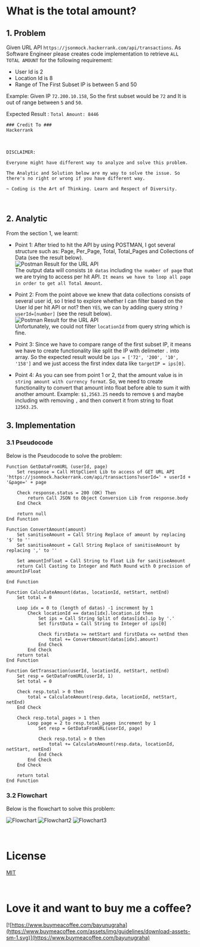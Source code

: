 # What is the total amount?

## 1. Problem

Given URL API `https://jsonmock.hackerrank.com/api/transactions`. As Software Engineer please creates code implementation to retrieve `ALL TOTAL AMOUNT` for the following requirement:

- User Id is 2
- Location Id is 8
- Range of The First Subset IP is between 5 and 50

Example: Given IP `72.200.10.158`, So the first subset would be `72` and It is out of range between `5` and `50`.

Expected Result : `Total Amount: 8446`

```
### Credit To ###
Hackerrank
```

<br>

```
DISCLAIMER:

Everyone might have different way to analyze and solve this problem.

The Analytic and Solution below are my way to solve the issue. So there's no right or wrong if you have different way.

~ Coding is the Art of Thinking. Learn and Respect of Diversity.
```

<br>

## 2. Analytic

From the section 1, we learnt:

- Point 1: After tried to hit the API by using POSTMAN, I got several structure such as: Page, Per_Page, Total, Total_Pages and Collections of Data (see the result below).
  <br>
  ![Postman Result for the URL API](PostMan-URLAPI.PNG)
  <br>
  The output data will consists `10 datas` including `the number of page` that we are trying to access per hit API. `It means we have to loop all page in order to get all Total Amount`.

- Point 2: From the point above we knew that data collections consists of several user id, so I tried to explore whether I can filter based on the User Id per hit API or not? then `YES`, we can by adding query string `?userId=[number]` (see the result below).
  <br>
  ![Postman Result for the URL API](PostMan-URLAPI-2.PNG)
  <br>
  Unfortunately, we could not filter `locationId` from query string which is fine.
- Point 3: Since we have to compare range of the first subset IP, it means we have to create functionality like split the IP with delimeter `.` into array. So the expected result would be `ips = ['72', '200', '10', '158']` and we just access the first index data like `targetIP = ips[0]`.
- Point 4: As you can see from point 1 or 2, that the amount value is in `string amount with currency format`. So, we need to create functionality to convert that amount into float before able to sum it with another amount. Example: `$1,2563.25` needs to remove `$` and maybe including with removing `,` and then convert it from string to float `12563.25`.

## 3. Implementation

### 3.1 Pseudocode

Below is the Pseudocode to solve the problem:

```
Function GetDataFromURL (userId, page)
    Set response = Call HttpClient Lib to access of GET URL API 'https://jsonmock.hackerrank.com/api/transactions?userId=' + userId + '&page=' + page

    Check response.status = 200 (OK) Then
        return Call JSON to Object Conversion Lib from response.body
    End Check

    return null
End Function

Function ConvertAmount(amount)
    Set sanitiseAmount = Call String Replace of amount by replacing '$' to ''
    Set sanitiseAmount = Call String Replace of sanitiseAmount by replacing ',' to ''

    Set amountInFloat = Call String to Float Lib for sanitiseAmount
    return Call Casting to Integer and Math Round with 0 precision of amountInFloat

End Function

Function CalculateAmount(datas, locationId, netStart, netEnd)
    Set total = 0

    Loop idx = 0 to (length of datas) -1 increment by 1
        Check locationId == datas[idx].location.id then
            Set ips = Call String Split of datas[idx].ip by '.'
            Set firstData = Call String to Integer of ips[0]

            Check firstData >= netStart and firstData <= netEnd then
                total += ConvertAmount(datas[idx].amount)
            End Check
        End Check
    return total
End Function

Function GetTransaction(userId, locationId, netStart, netEnd)
    Set resp = GetDataFromURL(userId, 1)
    Set total = 0

    Check resp.total > 0 then
        total = CalculateAmount(resp.data, locationId, netStart, netEnd)
    End Check

    Check resp.total_pages > 1 then
        Loop page = 2 to resp.total_pages increment by 1
            Set resp = GetDataFromURL(userId, page)

            Check resp.total > 0 then
                total += CalculateAmount(resp.data, locationId, netStart, netEnd)
            End Check
        End Check
    End Check

    return total
End Function
```

### 3.2 Flowchart

Below is the flowchart to solve this problem:

![Flowchart](FlowChart1.png)
![Flowchart2](FlowChart2.png)
![Flowchart3](FlowChart3.png)

<br>

# License

[MIT](../LICENSE)

<br>

# Love it and want to buy me a coffee?

[![https://www.buymeacoffee.com/bayunugraha](https://www.buymeacoffee.com/assets/img/guidelines/download-assets-sm-1.svg)](https://www.buymeacoffee.com/bayunugraha)
